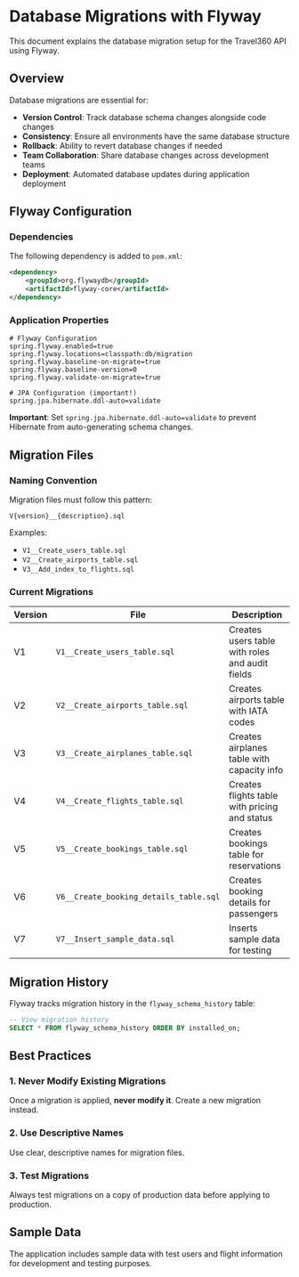 # Database Migrations with Flyway

This document explains the database migration setup for the Travel360 API using Flyway.

## Overview

Database migrations are essential for:
- **Version Control**: Track database schema changes alongside code changes
- **Consistency**: Ensure all environments have the same database structure
- **Rollback**: Ability to revert database changes if needed
- **Team Collaboration**: Share database changes across development teams
- **Deployment**: Automated database updates during application deployment

## Flyway Configuration

### Dependencies
The following dependency is added to `pom.xml`:
```xml
<dependency>
    <groupId>org.flywaydb</groupId>
    <artifactId>flyway-core</artifactId>
</dependency>
```

### Application Properties
```properties
# Flyway Configuration
spring.flyway.enabled=true
spring.flyway.locations=classpath:db/migration
spring.flyway.baseline-on-migrate=true
spring.flyway.baseline-version=0
spring.flyway.validate-on-migrate=true

# JPA Configuration (important!)
spring.jpa.hibernate.ddl-auto=validate
```

**Important**: Set `spring.jpa.hibernate.ddl-auto=validate` to prevent Hibernate from auto-generating schema changes.

## Migration Files

### Naming Convention
Migration files must follow this pattern:
```
V{version}__{description}.sql
```

Examples:
- `V1__Create_users_table.sql`
- `V2__Create_airports_table.sql`
- `V3__Add_index_to_flights.sql`

### Current Migrations

| Version | File | Description |
|---------|------|-------------|
| V1 | `V1__Create_users_table.sql` | Creates users table with roles and audit fields |
| V2 | `V2__Create_airports_table.sql` | Creates airports table with IATA codes |
| V3 | `V3__Create_airplanes_table.sql` | Creates airplanes table with capacity info |
| V4 | `V4__Create_flights_table.sql` | Creates flights table with pricing and status |
| V5 | `V5__Create_bookings_table.sql` | Creates bookings table for reservations |
| V6 | `V6__Create_booking_details_table.sql` | Creates booking details for passengers |
| V7 | `V7__Insert_sample_data.sql` | Inserts sample data for testing |

## Migration History

Flyway tracks migration history in the `flyway_schema_history` table:

```sql
-- View migration history
SELECT * FROM flyway_schema_history ORDER BY installed_on;
```

## Best Practices

### 1. Never Modify Existing Migrations
Once a migration is applied, **never modify it**. Create a new migration instead.

### 2. Use Descriptive Names
Use clear, descriptive names for migration files.

### 3. Test Migrations
Always test migrations on a copy of production data before applying to production.

## Sample Data

The application includes sample data with test users and flight information for development and testing purposes. 